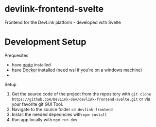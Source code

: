 # devlink-frontend-svelte
Frontend for the DevLink platform - developed with Svelte


# Development Setup
Prequesites
- have [node](https://nodejs.org/en) installed
- have [Docker](https://www.docker.com/) installed (need wsl if you're on a windows machine)
- 
Setup 
1. Get the source code of the project from the repository 
with `git clone https://github.com/DevLink-dev/devlink-frontend-svelte.git` or via your favorite git GUI Tool.
2. Navigate to the source folder `cd devlink-frontend`
3. Install the needed depedncies with `npm install`
4. Run app locally with `npm run dev`